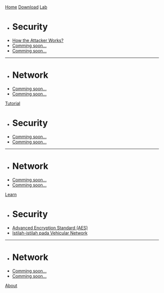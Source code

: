 [Home](index.md)
[Download](download.md)
[Lab]()

  * # Security
  * [How the Attacker Works?](lab-scenario-1.md)
  * [Comming soon...](comming-soon.md)
  * [Comming soon...](comming-soon.md)
  ----
  * # Network
  * [Comming soon...](comming-soon.md)
  * [Comming soon...](comming-soon.md)

[Tutorial]()

  * # Security
  * [Comming soon...](comming-soon.md)
  * [Comming soon...](comming-soon.md)
  ----
  * # Network
  * [Comming soon...](comming-soon.md)
  * [Comming soon...](comming-soon.md)
  
[Learn]()

  * # Security
  * [Advanced Encryption Standard (AES)](advanced-encryption-standard.md)
  * [Istilah-istilah pada Vehicular Network](istilah-di-vehicular-network.md)
  ----
  * # Network
  * [Comming soon...](comming-soon.md)
  * [Comming soon...](comming-soon.md)  

[About](about.md)
